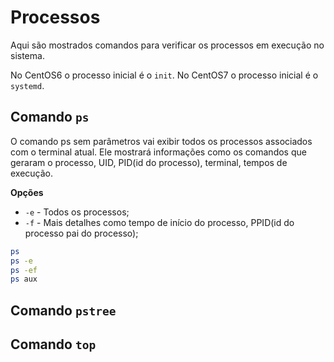 # Processos  

Aqui são mostrados comandos para verificar os processos em execução no sistema.  

No CentOS6 o processo inicial é o `init`. No CentOS7 o processo inicial é o `systemd`.  


## Comando `ps`  

O comando ps sem parâmetros vai exibir todos os processos associados com o terminal atual. Ele mostrará informações como os comandos que geraram o processo, UID, PID(id do processo), terminal, tempos de execução.  

**Opções**  

- `-e` - Todos os processos;  
- `-f` - Mais detalhes como tempo de início do processo, PPID(id do processo pai do processo);  

```sh
ps
ps -e 
ps -ef
ps aux
```  

## Comando `pstree`  

## Comando `top`  

